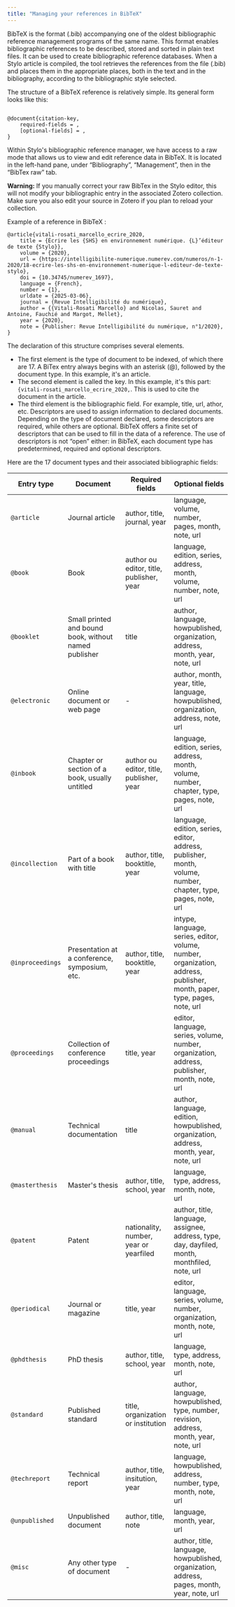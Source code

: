 ```yaml
---
title: "Managing your references in BibTeX"
---
```


BibTeX is the format (.bib) accompanying one of the oldest bibliographic reference management programs of the same name. This format enables bibliographic references to be described, stored and sorted in plain text files. It can be used to create bibliographic reference databases. When a Stylo article is compiled, the tool retrieves the references from the file (.bib) and places them in the appropriate places, both in the text and in the bibliography, according to the bibliographic style selected.

The structure of a BibTeX reference is relatively simple. Its general form looks like this:

```

@document{citation-key,
    required-fields = ,
    [optional-fields] = ,
}

```

Within Stylo's bibliographic reference manager, we have access to a raw mode that allows us to view and edit reference data in BibTeX. It is located in the left-hand pane, under “Bibliography”, “Management”, then in the “BibTex raw” tab.

**Warning:** If you manually correct your raw BibTex in the Stylo editor, this will not modify your bibliographic entry in the associated Zotero collection. Make sure you also edit your source in Zotero if you plan to reload your collection.

Example of a reference in BibTeX :

```
@article{vitali-rosati_marcello_ecrire_2020,
	title = {Écrire les {SHS} en environnement numérique. {L}’éditeur de texte {Stylo}},
	volume = {2020},
	url = {https://intelligibilite-numerique.numerev.com/numeros/n-1-2020/18-ecrire-les-shs-en-environnement-numerique-l-editeur-de-texte-stylo},
	doi = {10.34745/numerev_1697},
	language = {French},
	number = {1},
	urldate = {2025-03-06},
	journal = {Revue Intelligibilité du numérique},
	author = {{Vitali-Rosati Marcello} and Nicolas, Sauret and Antoine, Fauchié and Margot, Mellet},
	year = {2020},
	note = {Publisher: Revue Intelligibilité du numérique, n°1/2020},
}
```

The declaration of this structure comprises several elements.

- The first element is the type of document to be indexed, of which there are 17. A BiTex entry always begins with an asterisk (@), followed by the document type. In this example, it's an article.
- The second element is called the key. In this example, it's this part: `{vitali-rosati_marcello_ecrire_2020,`. This is used to cite the document in the article.
- The third element is the bibliographic field. For example, title, url, athor, etc. Descriptors are used to assign information to declared documents. Depending on the type of document declared, some descriptors are required, while others are optional. BibTeX offers a finite set of descriptors that can be used to fill in the data of a reference. The use of descriptors is not “open” either: in BibTeX, each document type has predetermined, required and optional descriptors.

Here are the 17 document types and their associated bibliographic fields:

|Entry type|Document|Required fields|Optional fields|
|---|---|---|---|
|`@article`|Journal article|author, title, journal, year|language, volume, number, pages, month, note, url|
|`@book`|Book|author ou editor, title, publisher, year|language, edition, series, address, month, volume, number, note, url|
|`@booklet`|Small printed and bound book, without named publisher|title|author, language, howpublished, organization, address, month, year, note, url|
|`@electronic`|Online document or web page|-|author, month, year, title, language, howpublished, organization, address, note, url|
|`@inbook`|Chapter or section of a book, usually untitled|author ou editor, title, publisher, year|language, edition, series, address, month, volume, number, chapter, type, pages, note, url|
|`@incollection`|Part of a book with title|author, title, booktitle, year|language, edition, series, editor, address, publisher, month, volume, number, chapter, type, pages, note, url|
|`@inproceedings`|Presentation at a conference, symposium, etc.|author, title, booktitle, year|intype, language, series, editor, volume, number, organization, address, publisher, month, paper, type, pages, note, url|
|`@proceedings`|Collection of conference proceedings|title, year|editor, language, series, volume, number, organization, address, publisher, month, note, url|
|`@manual`|Technical documentation|title|author, language, edition, howpublished, organization, address, month, year, note, url|
|`@masterthesis`|Master's thesis|author, title, school, year	|language, type, address, month, note, url|
|`@patent`|Patent|nationality, number, year or yearfiled|author, title, language, assignee, address, type, day, dayfiled, month, monthfiled, note, url|
|`@periodical`|Journal or magazine|	title, year|editor, language, series, volume, number, organization, month, note, url|
|`@phdthesis`|PhD thesis|author, title, school, year|language, type, address, month, note, url|
|`@standard`|Published standard|title, organization or institution|author, language, howpublished, type, number, revision, address, month, year, note, url|
|`@techreport`|Technical report|	author, title, insitution, year	|language, howpublished, address, number, type, month, note, url|
|`@unpublished`|Unpublished document|author, title, note|language, month, year, url|
|`@misc`|Any other type of document|-|author, title, language, howpublished, organization, address, pages, month, year, note, url|
